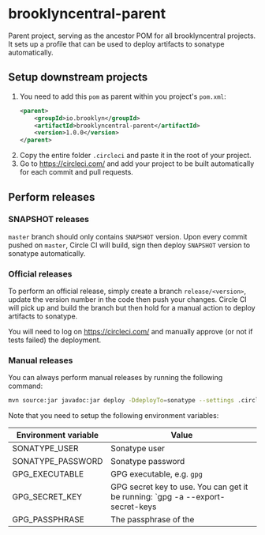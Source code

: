 # brooklyncentral-parent

Parent project, serving as the ancestor POM for all brooklyncentral projects.
It sets up a profile that can be used to deploy artifacts to sonatype automatically.

## Setup downstream projects

1. You need to add this `pom` as parent within you project's `pom.xml`:
   ```xml
   <parent>
       <groupId>io.brooklyn</groupId>
       <artifactId>brooklyncentral-parent</artifactId>
       <version>1.0.0</version>
   </parent>
   ``` 
2. Copy the entire folder `.circleci` and paste it in the root of your project.
3. Go to https://circleci.com/ and add your project to be built automatically for each commit and pull requests.

## Perform releases

### SNAPSHOT releases

`master` branch should only contains `SNAPSHOT` version. Upon every commit pushed on `master`, Circle CI will build, sign
then deploy `SNAPSHOT` version to sonatype automatically.

### Official releases

To perform an official release, simply create a branch `release/<version>`, update the version number in the code then push
your changes. Circle CI will pick up and build the branch but then hold for a manual action to deploy artifacts to sonatype.

You will need to log on https://circleci.com/ and manually approve (or not if tests failed) the deployment.

### Manual releases

You can always perform manual releases by running the following command:

```bash
mvn source:jar javadoc:jar deploy -DdeployTo=sonatype --settings .circleci/settings.xml
```

Note that you need to setup the following environment variables:


| Environment variable | Value                                                                                             |
| -------------------- | ------------------------------------------------------------------------------------------------- |
| SONATYPE_USER        | Sonatype user                                                                                     |
| SONATYPE_PASSWORD    | Sonatype password                                                                                 |
| GPG_EXECUTABLE       | GPG executable, e.g. `gpg`                                                                        |
| GPG_SECRET_KEY       | GPG secret key to use. You can get it be running: `gpg -a --export-secret-keys <KEY-ID> | base64` |
| GPG_PASSPHRASE       | The passphrase of the <KEY-ID>                                                                    |
